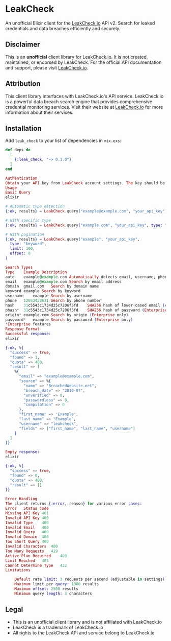 # LeakCheck

An unofficial Elixir client for the [LeakCheck.io](https://leakcheck.io) API v2. Search for leaked credentials and data breaches efficiently and securely.

## Disclaimer

This is an **unofficial** client library for LeakCheck.io. It is not created, maintained, or endorsed by LeakCheck. For the official API documentation and support, please visit [LeakCheck.io](https://leakcheck.io).

## Attribution

This client library interfaces with LeakCheck.io's API service. LeakCheck.io is a powerful data breach search engine that provides comprehensive credential monitoring services. Visit their website at [LeakCheck.io](https://leakcheck.io) for more information about their services.

## Installation

Add `leak_check` to your list of dependencies in `mix.exs`:

```elixir
def deps do
  [
    {:leak_check, "~> 0.1.0"}
  ]
end

Authentication
Obtain your API key from LeakCheck account settings. The key should be passed in the "X-API-Key" header, which this client handles automatically.
Usage
Basic Query
elixir

# Automatic type detection
{:ok, results} = LeakCheck.query("example@example.com", "your_api_key")

# With specific type
{:ok, results} = LeakCheck.query("example.com", "your_api_key", type: "domain")

# With pagination
{:ok, results} = LeakCheck.query("example", "your_api_key",
  type: "keyword",
  limit: 100,
  offset: 0
)

Search Types
Type	Example	Description
auto	example@example.com	Automatically detects email, username, phone number, or hash
email	example@example.com	Search by email address
domain	gmail.com	Search by domain name
keyword	example	Search by keyword
username	example	Search by username
phone	12063428631	Search by phone number
hash	31c5543c1734d25c7206f5fd	SHA256 hash of lower-cased email (can be truncated to 24 chars)
phash*	31c5543c1734d25c7206f5fd	SHA256 hash of password (Enterprise only)
origin*	example.com	Search by origin (Enterprise only)
password*	example	Search by password (Enterprise only)
*Enterprise features
Response Format
Successful response:
elixir

{:ok, %{
  "success" => true,
  "found" => 1,
  "quota" => 400,
  "result" => [
    %{
      "email" => "example@example.com",
      "source" => %{
        "name" => "BreachedWebsite.net",
        "breach_date" => "2019-07",
        "unverified" => 0,
        "passwordless" => 0,
        "compilation" => 0
      },
      "first_name" => "Example",
      "last_name" => "Example",
      "username" => "leakcheck",
      "fields" => ["first_name", "last_name", "username"]
    }
  ]
}}

Empty response:
elixir

{:ok, %{
  "success" => true,
  "found" => 0,
  "quota" => 400,
  "result" => []
}}

Error Handling
The client returns {:error, reason} for various error cases:
Error	Status Code
Missing API Key	401
Invalid API Key	400
Invalid Type	400
Invalid Email	400
Invalid Query	400
Invalid Domain	400
Too Short Query	400
Invalid Characters	400
Too Many Requests	429
Active Plan Required	403
Limit Reached	403
Cannot Determine Type	422
Limitations

    Default rate limit: 3 requests per second (adjustable in settings)
    Maximum limit per query: 1000 results
    Maximum offset: 2500 results
    Minimum query length: 3 characters
```

## Legal

- This is an unofficial client library and is not affiliated with LeakCheck.io
- LeakCheck is a trademark of LeakCheck.io
- All rights to the LeakCheck API and service belong to LeakCheck.io



